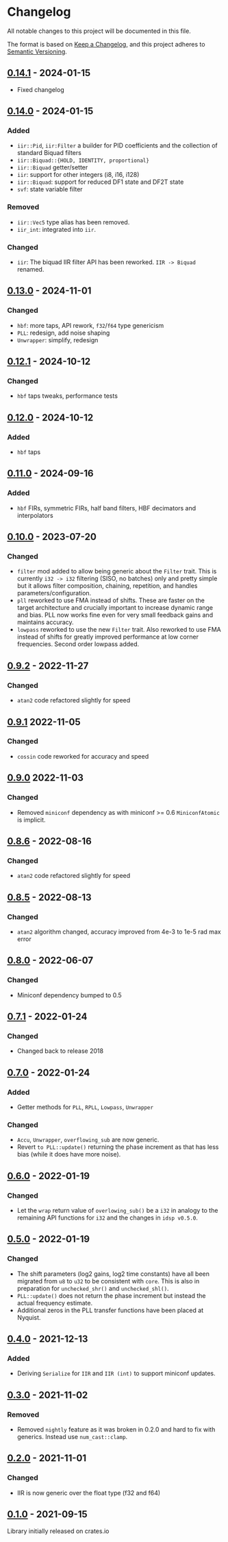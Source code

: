 # Changelog

All notable changes to this project will be documented in this file.

The format is based on [Keep a Changelog](https://keepachangelog.com/en/1.0.0/),
and this project adheres to [Semantic Versioning](https://semver.org/spec/v2.0.0.html).

## [0.14.1](https://github.com/quartiq/idsp/compare/v0.14.0..v0.14.1) - 2024-01-15

* Fixed changelog

## [0.14.0](https://github.com/quartiq/idsp/compare/v0.13.0..v0.14.0) - 2024-01-15

### Added

* `iir::Pid`, `iir:Filter` a builder for PID coefficients and the collection of standard Biquad filters
* `iir::Biquad::{HOLD, IDENTITY, proportional}`
* `iir::Biquad` getter/setter
* `iir`: support for other integers (i8, i16, i128)
* `iir::Biquad`: support for reduced DF1 state and DF2T state
* `svf`: state variable filter

### Removed

* `iir::Vec5` type alias has been removed.
* `iir_int`: integrated into `iir`.

### Changed

* `iir`: The biquad IIR filter API has been reworked. `IIR -> Biquad` renamed.

## [0.13.0](https://github.com/quartiq/idsp/compare/v0.12.1..v0.13.0) - 2024-11-01

### Changed

* `hbf`: more taps, API rework, `f32`/`f64` type genericism
* `PLL`: redesign, add noise shaping
* `Unwrapper`: simplify, redesign

## [0.12.1](https://github.com/quartiq/idsp/compare/v0.12.0..v0.12.1) - 2024-10-12

### Changed

* `hbf` taps tweaks, performance tests

## [0.12.0](https://github.com/quartiq/idsp/compare/v0.11.0..v0.12.0) - 2024-10-12

### Added

* `hbf` taps

## [0.11.0](https://github.com/quartiq/idsp/compare/v0.10.0..v0.11.0) - 2024-09-16

### Added

* `hbf` FIRs, symmetric FIRs, half band filters, HBF decimators and interpolators

## [0.10.0](https://github.com/quartiq/idsp/compare/v0.9.2..v0.10.0) - 2023-07-20

### Changed

* `filter` mod added to allow being generic about the `Filter` trait.
  This is currently `i32 -> i32` filtering (SISO, no batches) only and
  pretty simple but it allows filter composition, chaining, repetition,
  and handles parameters/configuration.
* `pll` reworked to use FMA instead of shifts. These are faster on the target
  architecture and crucially important to increase dynamic range and bias.
  PLL now works fine even for very small feedback gains and maintains accuracy.
* `lowpass` reworked to use the new `Filter` trait. Also reworked to use FMA
  instead of shifts for greatly improved performance at low corner frequencies.
  Second order lowpass added.

## [0.9.2](https://github.com/quartiq/idsp/compare/v0.9.1..v0.9.2) - 2022-11-27

### Changed

* `atan2` code refactored slightly for speed

## [0.9.1](https://github.com/quartiq/idsp/compare/v0.9.0..v0.9.1) 2022-11-05

### Changed

* `cossin` code reworked for accuracy and speed

## [0.9.0](https://github.com/quartiq/idsp/compare/v0.8.6...v0.9.0) 2022-11-03

### Changed

* Removed `miniconf` dependency as with miniconf >= 0.6 `MiniconfAtomic` is implicit.

## [0.8.6] - 2022-08-16

### Changed

* `atan2` code refactored slightly for speed

## [0.8.5] - 2022-08-13

### Changed

* `atan2` algorithm changed, accuracy improved from 4e-3 to 1e-5 rad max error

## [0.8.0] - 2022-06-07

### Changed

* Miniconf dependency bumped to 0.5

## [0.7.1] - 2022-01-24

### Changed

* Changed back to release 2018

## [0.7.0] - 2022-01-24

### Added

* Getter methods for `PLL`, `RPLL`, `Lowpass`, `Unwrapper`

### Changed

* `Accu`, `Unwrapper`, `overflowing_sub` are now generic.
* Revert `to PLL::update()` returning the phase increment as that has less bias
  (while it does have more noise).

## [0.6.0] - 2022-01-19

### Changed

* Let the `wrap` return value of `overlowing_sub()` be a `i32` in analogy to the
  remaining API functions for `i32` and the changes in `idsp v0.5.0`.

## [0.5.0] - 2022-01-19

### Changed

* The shift parameters (log2 gains, log2 time constants) have all been migrated
  from `u8` to `u32` to be consistent with `core`. This is also in preparation
  for `unchecked_shr()` and `unchecked_shl()`.
* `PLL::update()` does not return the phase increment but instead the actual
  frequency estimate.
* Additional zeros in the PLL transfer functions have been placed at Nyquist.

## [0.4.0] - 2021-12-13

### Added

* Deriving `Serialize` for `IIR` and `IIR (int)` to support miniconf updates.

## [0.3.0] - 2021-11-02

### Removed

* Removed `nightly` feature as it was broken in 0.2.0 and hard to fix with
  generics. Instead use `num_cast::clamp`.

## [0.2.0] - 2021-11-01

### Changed

* IIR is now generic over the float type (f32 and f64)

## [0.1.0] - 2021-09-15

Library initially released on crates.io

[0.8.6]: https://github.com/quartiq/idsp/releases/tag/v0.8.6
[0.8.5]: https://github.com/quartiq/idsp/releases/tag/v0.8.5
[0.8.0]: https://github.com/quartiq/idsp/releases/tag/v0.8.0
[0.7.1]: https://github.com/quartiq/idsp/releases/tag/v0.7.1
[0.7.0]: https://github.com/quartiq/idsp/releases/tag/v0.7.0
[0.6.0]: https://github.com/quartiq/idsp/releases/tag/v0.6.0
[0.5.0]: https://github.com/quartiq/idsp/releases/tag/v0.5.0
[0.4.0]: https://github.com/quartiq/idsp/releases/tag/v0.4.0
[0.3.0]: https://github.com/quartiq/idsp/releases/tag/v0.3.0
[0.2.0]: https://github.com/quartiq/idsp/releases/tag/v0.2.0
[0.1.0]: https://github.com/quartiq/idsp/releases/tag/v0.1.0
